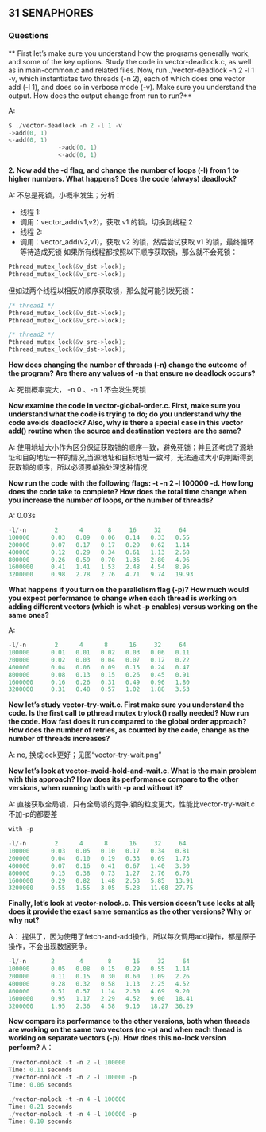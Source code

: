 ## 31 SENAPHORES

### Questions

** First let’s make sure you understand how the programs generally work, and some of the key options. Study the code in vector-deadlock.c, as well as in main-common.c and related files. Now, run ./vector-deadlock -n 2 -l 1 -v, which instantiates two threads (-n 2), each of which does one vector add (-l 1), and does so in verbose mode (-v). Make sure you understand the output. How does the output change from run to run?**

A:
```c
$ ./vector-deadlock -n 2 -l 1 -v
->add(0, 1)
<-add(0, 1)
              ->add(0, 1)
              <-add(0, 1)
```

**2. Now add the -d flag, and change the number of loops (-l) from 1 to higher numbers. What happens? Does the code (always) deadlock?**

A: 不总是死锁，小概率发生；分析：

- 线程 1:
- 调用：vector_add(v1,v2)，获取 v1 的锁，切换到线程 2
- 线程 2:
- 调用：vector_add(v2,v1)，获取 v2 的锁，然后尝试获取 v1 的锁，最终循环等待造成死锁
如果所有线程都按照以下顺序获取锁，那么就不会死锁：

```c
Pthread_mutex_lock(&v_dst->lock);
Pthread_mutex_lock(&v_src->lock);
```

但如过两个线程以相反的顺序获取锁，那么就可能引发死锁：

```c
/* thread1 */ 
Pthread_mutex_lock(&v_dst->lock);
Pthread_mutex_lock(&v_src->lock);

/* thread2 */ 
Pthread_mutex_lock(&v_src->lock);
Pthread_mutex_lock(&v_dst->lock);
```


**How does changing the number of threads (-n) change the outcome of the program? Are there any values of -n that ensure no deadlock occurs?**

A: 死锁概率变大， -n 0 、-n 1 不会发生死锁

**Now examine the code in vector-global-order.c. First, make sure you understand what the code is trying to do; do you understand why the code avoids deadlock? Also, why is there a special case in this vector add() routine when the source and destination vectors are the same?**

A: 使用地址大小作为区分保证获取锁的顺序一致，避免死锁；并且还考虑了源地址和目的地址一样的情况,当源地址和目标地址一致时，无法通过大小的判断得到获取锁的顺序，所以必须要单独处理这种情况

**Now run the code with the following flags: -t -n 2 -l 100000 -d. How long does the code take to complete? How does the total time change when you increase the number of loops, or the number of threads?**

A: 0.03s 

```c
-l/-n        2      4       8     16     32     64   
100000      0.03   0.09   0.06   0.14   0.33   0.55
200000      0.07   0.17   0.17   0.29   0.62   1.14
400000      0.12   0.29   0.34   0.61   1.13   2.68
800000      0.26   0.59   0.70   1.36   2.80   4.96
1600000     0.41   1.41   1.53   2.48   4.54   8.96
3200000     0.98   2.78   2.76   4.71   9.74   19.93
```

**What happens if you turn on the parallelism flag (-p)? How much would you expect performance to change when each thread is working on adding different vectors (which is what -p enables) versus working on the same ones?**

A: 

```c
-l/-n        2      4      8      16     32     64   
100000      0.01   0.01   0.02   0.03   0.06   0.11
200000      0.02   0.03   0.04   0.07   0.12   0.22
400000      0.04   0.06   0.09   0.15   0.24   0.47
800000      0.08   0.13   0.15   0.26   0.45   0.91
1600000     0.16   0.26   0.31   0.49   0.96   1.80
3200000     0.31   0.48   0.57   1.02   1.88   3.53
```

**Now let’s study vector-try-wait.c. First make sure you understand the code. Is the first call to pthread mutex trylock() really needed? Now run the code. How fast does it run compared to the global order approach? How does the number of retries, as counted by the code, change as the number of threads increases?**

A: no, 换成lock更好；见图“vector-try-wait.png”

**Now let’s look at vector-avoid-hold-and-wait.c. What is the main problem with this approach? How does its performance compare to the other versions, when running both with -p and without it?**

A: 直接获取全局锁，只有全局锁的竞争,锁的粒度更大，性能比vector-try-wait.c 不加-p的都要差
```c
with -p

-l/-n        2      4      8      16     32     64   
100000      0.03   0.05   0.10   0.17   0.34   0.81
200000      0.04   0.10   0.19   0.33   0.69   1.73
400000      0.07   0.16   0.41   0.67   1.40   3.30
800000      0.15   0.38   0.73   1.27   2.76   6.76
1600000     0.29   0.82   1.48   2.53   5.85   13.91
3200000     0.55   1.55   3.05   5.28   11.68  27.75
```
**Finally, let’s look at vector-nolock.c. This version doesn’t use locks at all; does it provide the exact same semantics as the other versions? Why or why not?**

A： 提供了，因为使用了fetch-and-add操作，所以每次调用add操作，都是原子操作，不会出现数据竞争。
```c
-l/-n       2       4       8      16     32     64   
100000      0.05   0.08   0.15   0.29   0.55   1.14
200000      0.11   0.15   0.30   0.60   1.09   2.26
400000      0.28   0.32   0.58   1.13   2.25   4.52
800000      0.51   0.57   1.14   2.30   4.69   9.20
1600000     0.95   1.17   2.29   4.52   9.00   18.41
3200000     1.95   2.36   4.58   9.10   18.27  36.29
```
**Now compare its performance to the other versions, both when threads are working on the same two vectors (no -p) and when each thread is working on separate vectors (-p). How does this no-lock version perform?**
A：

```c
./vector-nolock -t -n 2 -l 100000
Time: 0.11 seconds
./vector-nolock -t -n 2 -l 100000 -p
Time: 0.06 seconds

./vector-nolock -t -n 4 -l 100000
Time: 0.21 seconds
./vector-nolock -t -n 4 -l 100000 -p
Time: 0.10 seconds
```